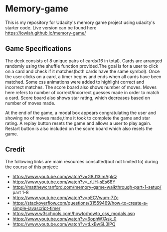 # Memory-game
This is my repository for Udacity's  memory game project using udacity's starter code.
Live version can be found here https://lowlah.github.io/memory-game/

## Game Specifications
The deck consists of 8 unique pairs of cards(16 in total). Cards are arranged randomly using the shuffle function provided.The goal is for a user to click on a card and check if it matches(both cards have the same symbol). Once the user clicks on a card, a timer begins and ends when all cards have been matched. Some css animations were added to highlight correct and incorrect matches. The score board also shows number of moves. Moves here refers to number of correct/incorrect guesses made in order to match a card. Score board also shows star rating, which decreases based on number of moves made.

At the end of the game, a modal box appears congratulating the user and showing no of moves made,time it took to complete the game and star rating. A replay button resets the game and allows a user to play again. Restart button is also included on the score board which also resets the game.

## Credit
The following links are  main resources consulted(but not limited to) during the course of this project:
- https://www.youtube.com/watch?v=G8J13lmApkQ
- https://www.youtube.com/watch?v=_rUH-sEs68Y
- https://matthewcranford.com/memory-game-walkthrough-part-1-setup/ part 1-8
- https://www.youtube.com/watch?v=oECVwum-7Zc
- https://stackoverflow.com/questions/31559469/how-to-create-a-simple-javascript-timer
- https://www.w3schools.com/howto/howto_css_modals.asp
- https://www.youtube.com/watch?v=6ophW7Ask_0
- https://www.youtube.com/watch?v=tLxBwSL3lPQ



